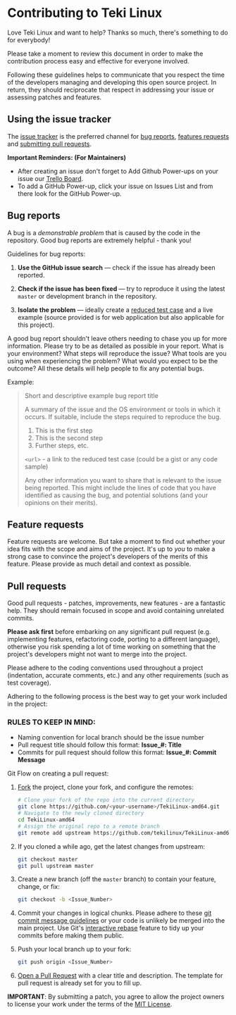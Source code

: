 # Contributing to Teki Linux
Love Teki Linux and want to help? Thanks so much, there's something to do for everybody!

Please take a moment to review this document in order to make the contribution process easy and effective for everyone involved.

Following these guidelines helps to communicate that you respect the time of the developers managing and developing this open source project. In return, they should reciprocate that respect in addressing your issue or assessing patches and features.

## Using the issue tracker

The [issue tracker](https://github.com/tekilinux/TekiLinux-amd64/issues) is
the preferred channel for [bug reports](#bugs), [features requests](#features)
and [submitting pull requests](#pull-requests).

**Important Reminders: (For Maintainers)**
- After creating an issue don't forget to Add Github Power-ups on your issue our
[Trello Board](https://trello.com/b/xqUrR6Ys/tekilinux-tekilinux-amd64).
- To add a GitHub Power-up, click your issue on Issues List and from there look for the GitHub Power-up.

<a name="bugs"></a>
## Bug reports

A bug is a _demonstrable problem_ that is caused by the code in the repository.
Good bug reports are extremely helpful - thank you!

Guidelines for bug reports:

1. **Use the GitHub issue search** &mdash; check if the issue has already been reported.

2. **Check if the issue has been fixed** &mdash; try to reproduce it using the latest `master` or development branch in the repository.

3. **Isolate the problem** &mdash; ideally create a [reduced test case](https://css-tricks.com/reduced-test-cases/) and a live example (source provided is for web application but also applicable for this project).

A good bug report shouldn't leave others needing to chase you up for more information. Please try to be as detailed as possible in your report. What is your environment? What steps will reproduce the issue? What tools are you using when
experiencing the problem? What would you expect to be the outcome? All these details will help people to fix any potential bugs.

Example:

> Short and descriptive example bug report title
>
> A summary of the issue and the OS environment or tools in which it occurs. If
> suitable, include the steps required to reproduce the bug.
>
> 1. This is the first step
> 2. This is the second step
> 3. Further steps, etc.
>
> `<url>` - a link to the reduced test case (could be a gist or any code sample)
>
> Any other information you want to share that is relevant to the issue being
> reported. This might include the lines of code that you have identified as
> causing the bug, and potential solutions (and your opinions on their
> merits).


<a name="features"></a>
## Feature requests

Feature requests are welcome. But take a moment to find out whether your idea fits with the scope and aims of the project. It's up to *you* to make a strong case to convince the project's developers of the merits of this feature. Please provide as much detail and context as possible.


<a name="pull-requests"></a>
## Pull requests

Good pull requests - patches, improvements, new features - are a fantastic
help. They should remain focused in scope and avoid containing unrelated
commits.

**Please ask first** before embarking on any significant pull request (e.g.
implementing features, refactoring code, porting to a different language),
otherwise you risk spending a lot of time working on something that the
project's developers might not want to merge into the project.

Please adhere to the coding conventions used throughout a project (indentation,
accurate comments, etc.) and any other requirements (such as test coverage).

Adhering to the following process is the best way to get your work
included in the project:

### RULES TO KEEP IN MIND:
- Naming convention for local branch should be the issue number
- Pull request title should follow this format: **Issue_#: Title**
- Commits for pull request should follow this format: **Issue_#: Commit Message**

Git Flow on creating a pull request:
1. [Fork](https://help.github.com/articles/fork-a-repo/) the project, clone your fork, and configure the remotes:
   ```bash
   # Clone your fork of the repo into the current directory
   git clone https://github.com/<your-username>/TekiLinux-amd64.git
   # Navigate to the newly cloned directory
   cd TekiLinux-amd64
   # Assign the original repo to a remote branch
   git remote add upstream https://github.com/tekilinux/TekiLinux-amd64.git
   ```

2. If you cloned a while ago, get the latest changes from upstream:

   ```bash
   git checkout master
   git pull upstream master
   ```

3. Create a new branch (off the `master` branch) to contain your feature, change, or fix:
   ```bash
   git checkout -b <Issue_Number>
   ```

4. Commit your changes in logical chunks. Please adhere to these [git commit message guidelines](http://tbaggery.com/2008/04/19/a-note-about-git-commit-messages.html) or your code is unlikely be merged into the main project. Use Git's [interactive rebase](https://help.github.com/articles/about-git-rebase/) feature to tidy up your commits before making them public.

5. Push your local branch up to your fork:

   ```bash
   git push origin <Issue_Number>
   ```

6. [Open a Pull Request](https://help.github.com/articles/using-pull-requests/)
    with a clear title and description. The template for pull request is already set for you to fill up.

**IMPORTANT**: By submitting a patch, you agree to allow the project
owners to license your work under the terms of the [MIT License](https://github.com/tekilinux/TekiLinux-amd64/blob/master/LICENSE).